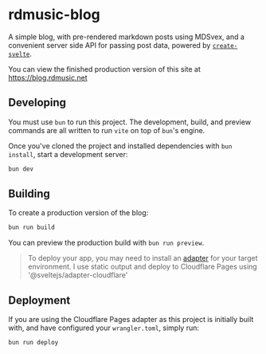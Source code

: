 # rdmusic-blog

A simple blog, with pre-rendered markdown posts using MDSvex, and a convenient server side API for passing post data, powered by [`create-svelte`](https://github.com/sveltejs/kit/tree/main/packages/create-svelte).

You can view the finished production version of this site at https://blog.rdmusic.net

<!-- ## Creating a project

If you're seeing this, you've probably already done this step. Congrats!

```bash
# create a new project in the current directory
npm create svelte@latest

# create a new project in my-app
npm create svelte@latest my-app
``` -->

## Developing
You must use `bun` to run this project. The development, build, and preview commands are all written to run `vite` on top of `bun`'s engine.

Once you've cloned the project and installed dependencies with `bun install`, start a development server:

```bash
bun dev
```

## Building

To create a production version of the blog:

```bash
bun run build
```

You can preview the production build with `bun run preview`.

> To deploy your app, you may need to install an [adapter](https://kit.svelte.dev/docs/adapters) for your target environment. I use static output and deploy to Cloudflare Pages using '@sveltejs/adapter-cloudflare'

## Deployment
If you are using the Cloudflare Pages adapter as this project is initially built with, and have configured your `wrangler.toml`, simply run:

```bash
bun run deploy
```
